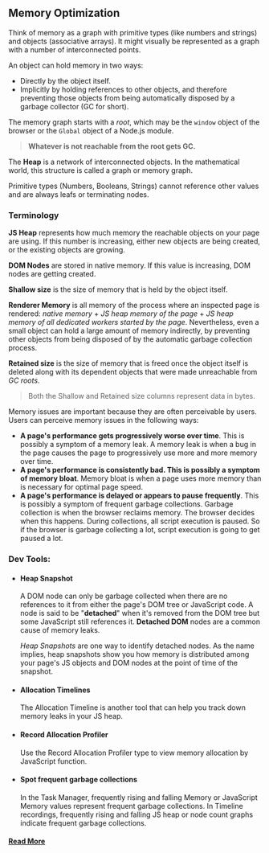 ## Memory Optimization
Think of memory as a graph with primitive types (like numbers and strings) and objects (associative arrays). It might visually be represented as a graph with a number of interconnected points.

An object can hold memory in two ways:
* Directly by the object itself.
* Implicitly by holding references to other objects, and therefore preventing those objects from being automatically disposed by a garbage collector (GC for short).

The memory graph starts with a _root_, which may be the `window` object of the browser or the `Global` object of a Node.js module.

> __Whatever is not reachable from the root gets GC.__

The __Heap__ is a network of interconnected objects. In the mathematical world, this structure is called a graph or memory graph.

Primitive types (Numbers, Booleans, Strings) cannot reference other values and are always leafs or terminating nodes.

### Terminology
__JS Heap__ represents how much memory the reachable objects on your page are using. If this number is increasing, either new objects are being created, or the existing objects are growing.

__DOM Nodes__ are stored in native memory. If this value is increasing, DOM nodes are getting created.

__Shallow size__ is the size of memory that is held by the object itself.

__Renderer Memory__ is all memory of the process where an inspected page is rendered: _native memory_ + _JS heap memory of the page_ + _JS heap memory of all dedicated workers started by the page_. Nevertheless, even a small object can hold a large amount of memory indirectly, by preventing other objects from being disposed of by the automatic garbage collection process.

__Retained size__ is the size of memory that is freed once the object itself is deleted along with its dependent objects that were made unreachable from _GC roots_.

> Both the Shallow and Retained size columns represent data in bytes.

Memory issues are important because they are often perceivable by users. Users can perceive memory issues in the following ways:
* __A page's performance gets progressively worse over time__. This is possibly a symptom of a memory leak. A memory leak is when a bug in the page causes the page to progressively use more and more memory over time.
* __A page's performance is consistently bad. This is possibly a symptom of memory bloat__. Memory bloat is when a page uses more memory than is necessary for optimal page speed.
* __A page's performance is delayed or appears to pause frequently__. This is possibly a symptom of frequent garbage collections. Garbage collection is when the browser reclaims memory. The browser decides when this happens. During collections, all script execution is paused. So if the browser is garbage collecting a lot, script execution is going to get paused a lot.

### Dev Tools:
* #### Heap Snapshot

    A DOM node can only be garbage collected when there are no references to it from either the page's DOM tree or JavaScript code. A node is said to be "__detached__" when it's removed from the DOM tree but some JavaScript still references it. __Detached DOM__ nodes are a common cause of memory leaks.

    _Heap Snapshots_ are one way to identify detached nodes. As the name implies, heap snapshots show you how memory is distributed among your page's JS objects and DOM nodes at the point of time of the snapshot.

* #### Allocation Timelines

    The Allocation Timeline is another tool that can help you track down memory leaks in your JS heap.

* #### Record Allocation Profiler

    Use the Record Allocation Profiler type to view memory allocation by JavaScript function.

* #### Spot frequent garbage collections

    In the Task Manager, frequently rising and falling Memory or JavaScript Memory values represent frequent garbage collections. In Timeline recordings, frequently rising and falling JS heap or node count graphs indicate frequent garbage collections.









#### [Read More](https://developers.google.com/web/tools/chrome-devtools/memory-problems/)
